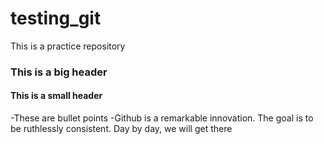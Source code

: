 # testing_git
This is a practice repository
### This is a big header
#### This is a small header
-These are bullet points
-Github is a remarkable innovation.
The goal is to be ruthlessly consistent.
Day by day, we will get there
